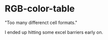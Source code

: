 # RGB-color-table

"Too many differenct cell formats."

I ended up hitting some excel barriers early on.
